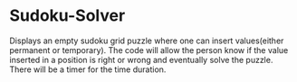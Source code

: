 # Sudoku-Solver
Displays an empty sudoku grid puzzle where one can insert values(either permanent or temporary). The code will allow the person know if the value inserted in a position is right or wrong and eventually solve the puzzle. There will be a timer for the time duration. 
